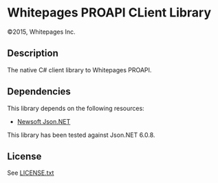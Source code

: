 # Whitepages PROAPI CLient Library

©2015, Whitepages Inc.

## Description

The native C# client library to Whitepages PROAPI.

## Dependencies

This library depends on the following resources:

* [Newsoft Json.NET](https://www.nuget.org/packages/newtonsoft.json/)

This library has been tested against Json.NET 6.0.8.

## License

See [LICENSE.txt](LICENSE.txt)
